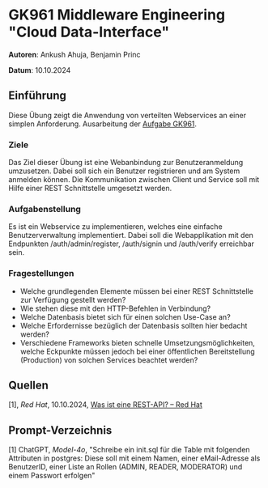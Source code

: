 # GK961 Middleware Engineering "Cloud Data-Interface"
**Autoren**: Ankush Ahuja, Benjamin Princ

**Datum**: 10.10.2024

## Einführung
Diese Übung zeigt die Anwendung von verteilten Webservices an einer simplen Anforderung.
Ausarbeitung der [Aufgabe GK961](https://elearning.tgm.ac.at/mod/assign/view.php?id=136679).

### Ziele
Das Ziel dieser Übung ist eine Webanbindung zur Benutzeranmeldung umzusetzen. Dabei soll sich ein Benutzer registrieren und am System anmelden können.
Die Kommunikation zwischen Client und Service soll mit Hilfe einer REST Schnittstelle umgesetzt werden.

### Aufgabenstellung
Es ist ein Webservice zu implementieren, welches eine einfache Benutzerverwaltung implementiert. Dabei soll die Webapplikation mit den Endpunkten /auth/admin/register, /auth/signin und /auth/verify erreichbar sein.

### Fragestellungen
* Welche grundlegenden Elemente müssen bei einer REST Schnittstelle zur Verfügung gestellt werden?
* Wie stehen diese mit den HTTP-Befehlen in Verbindung?
* Welche Datenbasis bietet sich für einen solchen Use-Case an?
* Welche Erfordernisse bezüglich der Datenbasis sollten hier bedacht werden?
* Verschiedene Frameworks bieten schnelle Umsetzungsmöglichkeiten, welche Eckpunkte müssen jedoch bei einer öffentlichen Bereitstellung (Production) von solchen Services beachtet werden?


## Quellen
[1], *Red Hat*, 10.10.2024, [Was ist eine REST-API? – Red Hat](https://www.redhat.com/de/topics/api/what-is-a-rest-api)

## Prompt-Verzeichnis
[1] ChatGPT, *Model-4o*, "Schreibe ein init.sql für die Table mit folgenden Attributen in postgres: Diese soll mit einem Namen, einer eMail-Adresse als BenutzerID, einer Liste an Rollen (ADMIN, READER, MODERATOR) und einem Passwort erfolgen"
